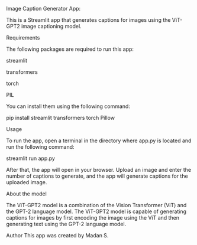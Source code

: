 Image Caption Generator App:

This is a Streamlit app that generates captions for images using the ViT-GPT2 image captioning model.


Requirements

The following packages are required to run this app:

streamlit

transformers

torch

PIL


You can install them using the following command:

pip install streamlit transformers torch Pillow


Usage

To run the app, open a terminal in the directory where app.py is located and run the following command:

streamlit run app.py

After that, the app will open in your browser. Upload an image and enter the number of captions to generate, and the app will generate captions for the uploaded image.

About the model

The ViT-GPT2 model is a combination of the Vision Transformer (ViT) and the GPT-2 language model. The ViT-GPT2 model is capable of generating captions for images by first encoding the image using the ViT and then generating text using the GPT-2 language model.

Author
This app was created by Madan S.
